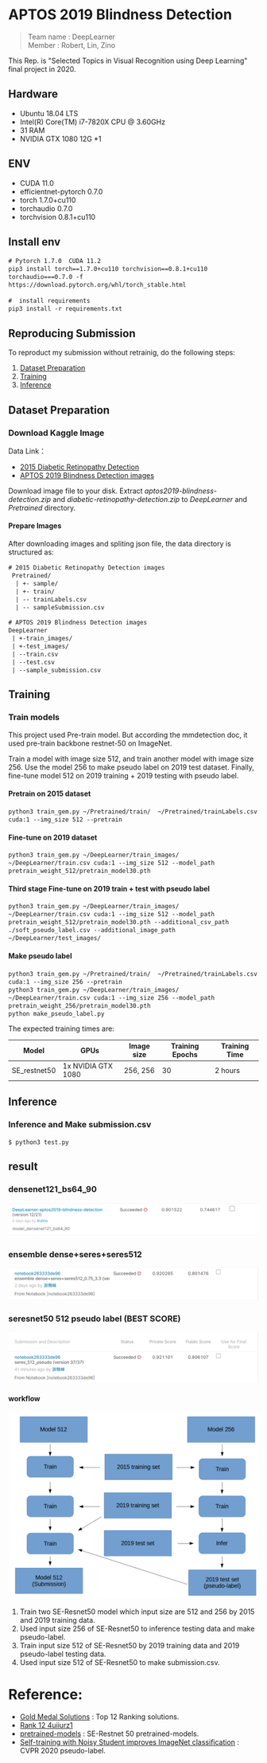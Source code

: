 # APTOS 2019 Blindness Detection
> Team name : DeepLearner <br>
> Member : Robert, Lin, Zino

This Rep. is "Selected Topics in Visual Recognition using Deep Learning" final project in 2020.

## Hardware
- Ubuntu 18.04 LTS
- Intel(R) Core(TM) i7-7820X CPU @ 3.60GHz
- 31 RAM
- NVIDIA GTX 1080 12G *1

## ENV
- CUDA 11.0
- efficientnet-pytorch    0.7.0
- torch                   1.7.0+cu110
- torchaudio              0.7.0
- torchvision             0.8.1+cu110


## Install env
```
# Pytorch 1.7.0  CUDA 11.2
pip3 install torch==1.7.0+cu110 torchvision==0.8.1+cu110 torchaudio===0.7.0 -f https://download.pytorch.org/whl/torch_stable.html

#  install requirements
pip3 install -r requirements.txt
```

## Reproducing Submission
To reproduct my submission without retrainig, do the following steps:

1.  [Dataset Preparation](#Dataset-Preparation)
2.  [Training](#Training)
3.  [Inference](#Inference)

## Dataset Preparation
### Download Kaggle Image
Data Link：
* [2015 Diabetic Retinopathy Detection](https://www.kaggle.com/c/diabetic-retinopathy-detection/data)
* [APTOS 2019 Blindness Detection images](https://www.kaggle.com/c/aptos2019-blindness-detection/data)

Download image file to your disk.
Extract *aptos2019-blindness-detection.zip* and *diabetic-retinopathy-detection.zip* to *DeepLearner* and *Pretrained* directory.


#### Prepare Images
After downloading images and spliting json file, the data directory is structured as:

```
# 2015 Diabetic Retinopathy Detection images
 Pretrained/
  | +- sample/
  | +- train/
  | -- trainLabels.csv
  | -- sampleSubmission.csv
```

```
# APTOS 2019 Blindness Detection images
DeepLearner
 | +-train_images/
 | +-test_images/
 | --train.csv
 | --test.csv
 | --sample_submission.csv
```

## Training
### Train models
This project used Pre-train model. But according the mmdetection doc, it used pre-train backbone restnet-50 on ImageNet.

Train a model with image size 512, and train another model with image size 256.
Use the model 256 to make pseudo label on 2019 test dataset.
Finally, fine-tune model 512 on 2019 training + 2019 testing with pseudo label.

#### Pretrain on 2015 dataset
```
python3 train_gem.py ~/Pretrained/train/  ~/Pretrained/trainLabels.csv cuda:1 --img_size 512 --pretrain
```

#### Fine-tune on 2019 dataset
```
python3 train_gem.py ~/DeepLearner/train_images/  ~/DeepLearner/train.csv cuda:1 --img_size 512 --model_path pretrain_weight_512/pretrain_model30.pth
```

#### Third stage Fine-tune on 2019 train + test with pseudo label
```
python3 train_gem.py ~/DeepLearner/train_images/  ~/DeepLearner/train.csv cuda:1 --img_size 512 --model_path pretrain_weight_512/pretrain_model30.pth --additional_csv_path ./soft_pseudo_label.csv --additional_image_path ~/DeepLearner/test_images/
```

#### Make pseudo label
```
python3 train_gem.py ~/Pretrained/train/  ~/Pretrained/trainLabels.csv cuda:1 --img_size 256 --pretrain
python3 train_gem.py ~/DeepLearner/train_images/  ~/DeepLearner/train.csv cuda:1 --img_size 256 --model_path pretrain_weight_256/pretrain_model30.pth
python make_pseudo_label.py
```


The expected training times are:

Model | GPUs | Image size | Training Epochs | Training Time | 
------------ | ------------- | ------------- | ------------- | ------------- |
SE_restnet50 | 1x NVIDIA GTX 1080 | 256, 256 | 30 | 2 hours |



## Inference

### Inference and Make submission.csv
```
$ python3 test.py
```

## result
### densenet121_bs64_90
![](https://github.com/robert780612/DeepLearner/blob/main/result/model_densenet121_bs64_90.PNG?raw=true)

### ensemble dense+seres+seres512 

![](https://github.com/robert780612/DeepLearner/blob/main/result/ensemble%20dense.seres.seres512_0.920265.png?raw=true)

### seresnet50 512  pseudo label  (BEST SCORE)
![](https://github.com/robert780612/DeepLearner/blob/main/result/pseudolabel.png?raw=true)

#### workflow
![traing workflow](https://github.com/robert780612/DeepLearner/blob/main/result/traing.png?raw=true)

1. Train two SE-Resnet50 model which input size are 512 and 256 by 2015 and 2019 training data.
2. Used input size 256 of SE-Resnet50 to inference testing data and make pseudo-label.
3. Train input size 512 of SE-Resnet50 by 2019 training data and 2019 pseudo-label testing data.
3. Used input size 512 of SE-Resnet50 to make submission.csv.


# Reference:
- [Gold Medal Solutions](https://www.kaggle.com/c/aptos2019-blindness-detection/discussion/108307) : Top 12 Ranking solutions. 
- [Rank 12 4uiiurz1](https://github.com/4uiiurz1/kaggle-aptos2019-blindness-detection) 
- [pretrained-models](https://github.com/Cadene/pretrained-models.pytorch) : SE-Restnet 50  pretrained-models.
- [Self-training with Noisy Student improves ImageNet classification](https://arxiv.org/abs/1911.04252) : CVPR 2020 pseudo-label.
